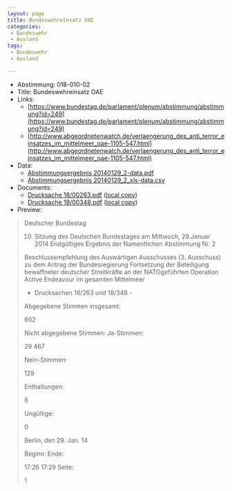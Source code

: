 ```yaml
---
layout: page
title: Bundeswehreinsatz OAE
categories:
 - Bundeswehr
 - Ausland
tags:
 - Bundeswehr
 - Ausland

---
```


* Abstimmung: 018-010-02
* Title: Bundeswehreinsatz OAE
* Links: 
    * [https://www.bundestag.de/parlament/plenum/abstimmung/abstimmung?id=249](https://www.bundestag.de/parlament/plenum/abstimmung/abstimmung?id=249)
    * [http://www.abgeordnetenwatch.de/verlaengerung_des_anti_terror_einsatzes_im_mittelmeer_oae-1105-547.html](http://www.abgeordnetenwatch.de/verlaengerung_des_anti_terror_einsatzes_im_mittelmeer_oae-1105-547.html)
* Data: 
    * [Abstimmungsergebnis 20140129_2-data.pdf](/res/abstimmungsliste/20140129_2-data.pdf)
    * [Abstimmungsergebnis 20140129_2_xls-data.csv](/res/abstimmungsliste/analyses/20140129_2_xls-data.csv)
* Documents: 
    * [Drucksache 18/00263.pdf](http://dip21.bundestag.de/dip21/btd/18/002/1800263.pdf) ([local copy](/res/abstimmungsdaten/018-010-02/1800263.pdf))
    * [Drucksache 18/00348.pdf](http://dip21.bundestag.de/dip21/btd/18/003/1800348.pdf) ([local copy](/res/abstimmungsdaten/018-010-02/1800348.pdf))
* Preview: 
> Deutscher Bundestag
> 
> 10. Sitzung des Deutschen Bundestages
> am Mittwoch, 29.Januar 2014
> Endgültiges Ergebnis der Namentlichen Abstimmung Nr. 2
> 
> Beschlussempfehlung des Auswärtigen Ausschusses (3. Ausschuss) zu dem Antrag
> der Bundesregierung
> Fortsetzung der Beteiligung bewaffneter deutscher Streitkräfte an der NATOgeführten Operation Active Endeavour im gesamten Mittelmeer
> - Drucksachen 18/263 und 18/348 -
> 
> Abgegebene Stimmen insgesamt:
> 
> 602
> 
> Nicht abgegebene Stimmen:
> Ja-Stimmen:
> 
> 29
> 467
> 
> Nein-Stimmen:
> 
> 129
> 
> Enthaltungen:
> 
> 6
> 
> Ungültige:
> 
> 0
> 
> Berlin, den 29. Jan. 14
> 
> Beginn:
> Ende:
> 
> 17:26
> 17:29
> Seite:
> 
> 1
> 
> 
